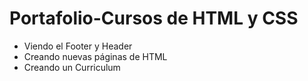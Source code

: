 ﻿# Portafolio-Cursos de HTML y CSS
 - Viendo el Footer y Header
 - Creando nuevas páginas de HTML
 - Creando un Curriculum
